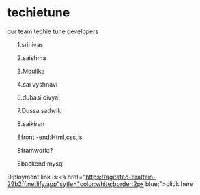 # techietune
our team techie tune developers
<ul>1.srinivas</ul>
<ul>2.saishma</ul>
<ul>3.Moulika</ul>
<ul>4.sai vyshnavi</ul>
<ul>5.dubasi divya</ul>
<ul>7.Dussa sathvik</ul>
<ul>8.saikiran</ul>


<ul>8front -end:Html,css,js</ul>
<ul>8framwork:?</ul>
<ul>8backend:mysql</ul>


Diployment link is:<a href="https://agitated-brattain-29b2ff.netlify.app"sytle="color:white;border:2px blue;">click here</a>
